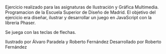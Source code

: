 Ejercicio realizado para las asignaturas de Ilustración y Gráfica Multimedia. Programacion de la Escuela Superior de Diseño de Madrid.
El objetivo del ejercicio era diseñar, ilustrar y desarrollar un juego en JavaScript con la libreria Phaser.

Se juega con las teclas de flechas.

Ilustrado por Álvaro Paradela y Roberto Fernández
Desarrollado por Roberto Fernández
